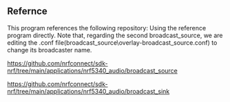 ## Refernce

This program references the following repository:
Using the reference program directly.
Note that, regarding the second broadcast_source, we are editing the .conf file(broadcast_source\overlay-broadcast_source.conf) to change its broadcaster name.

https://github.com/nrfconnect/sdk-nrf/tree/main/applications/nrf5340_audio/broadcast_source

https://github.com/nrfconnect/sdk-nrf/tree/main/applications/nrf5340_audio/broadcast_sink
